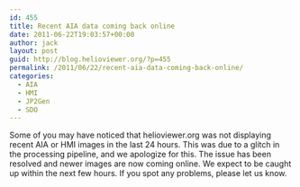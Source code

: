 ```yaml
---
id: 455
title: Recent AIA data coming back online
date: 2011-06-22T19:03:57+00:00
author: jack
layout: post
guid: http://blog.helioviewer.org/?p=455
permalink: /2011/06/22/recent-aia-data-coming-back-online/
categories:
  - AIA
  - HMI
  - JP2Gen
  - SDO
---
```

Some of you may have noticed that helioviewer.org was not displaying recent AIA or HMI images in the last 24 hours. This was due to a glitch in the processing pipeline, and we apologize for this. The issue has been resolved and newer images are now coming online. We expect to be caught up within the next few hours. If you spot any problems, please let us know.

